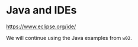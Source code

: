 # Java and IDEs

https://www.eclipse.org/ide/

We will continue using the Java examples from `w02`.
